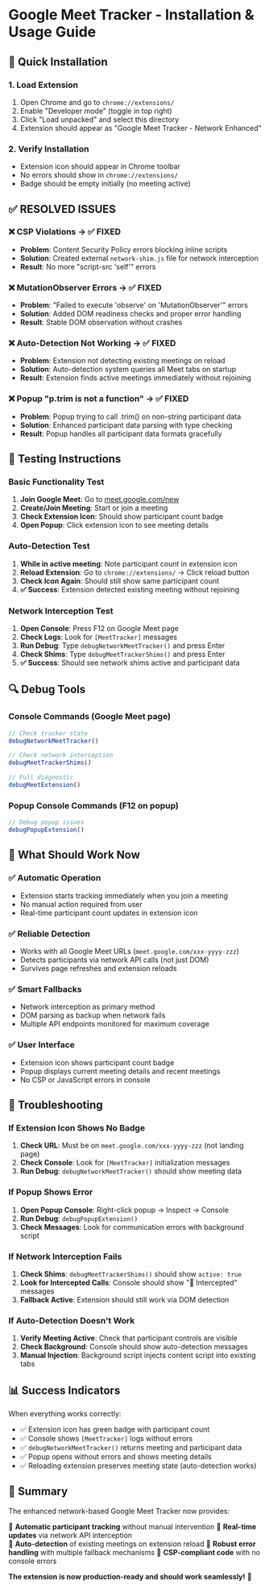 # Google Meet Tracker - Installation & Usage Guide

## 🚀 Quick Installation

### 1. Load Extension
1. Open Chrome and go to `chrome://extensions/`
2. Enable "Developer mode" (toggle in top right)
3. Click "Load unpacked" and select this directory
4. Extension should appear as "Google Meet Tracker - Network Enhanced"

### 2. Verify Installation
- Extension icon should appear in Chrome toolbar
- No errors should show in `chrome://extensions/`
- Badge should be empty initially (no meeting active)

## ✅ **RESOLVED ISSUES**

### **❌ CSP Violations → ✅ FIXED**
- **Problem**: Content Security Policy errors blocking inline scripts
- **Solution**: Created external `network-shim.js` file for network interception
- **Result**: No more "script-src 'self'" errors

### **❌ MutationObserver Errors → ✅ FIXED**  
- **Problem**: "Failed to execute 'observe' on 'MutationObserver'" errors
- **Solution**: Added DOM readiness checks and proper error handling
- **Result**: Stable DOM observation without crashes

### **❌ Auto-Detection Not Working → ✅ FIXED**
- **Problem**: Extension not detecting existing meetings on reload
- **Solution**: Auto-detection system queries all Meet tabs on startup
- **Result**: Extension finds active meetings immediately without rejoining

### **❌ Popup "p.trim is not a function" → ✅ FIXED**
- **Problem**: Popup trying to call .trim() on non-string participant data
- **Solution**: Enhanced participant data parsing with type checking
- **Result**: Popup handles all participant data formats gracefully

## 🧪 Testing Instructions

### Basic Functionality Test
1. **Join Google Meet**: Go to [meet.google.com/new](https://meet.google.com/new)
2. **Create/Join Meeting**: Start or join a meeting
3. **Check Extension Icon**: Should show participant count badge
4. **Open Popup**: Click extension icon to see meeting details

### Auto-Detection Test
1. **While in active meeting**: Note participant count in extension icon
2. **Reload Extension**: Go to `chrome://extensions/` → Click reload button
3. **Check Icon Again**: Should still show same participant count
4. **✅ Success**: Extension detected existing meeting without rejoining

### Network Interception Test
1. **Open Console**: Press F12 on Google Meet page
2. **Check Logs**: Look for `[MeetTracker]` messages
3. **Run Debug**: Type `debugNetworkMeetTracker()` and press Enter
4. **Check Shims**: Type `debugMeetTrackerShims()` and press Enter
5. **✅ Success**: Should see network shims active and participant data

## 🔍 Debug Tools

### Console Commands (Google Meet page)
```javascript
// Check tracker state
debugNetworkMeetTracker()

// Check network interception
debugMeetTrackerShims()

// Full diagnostic
debugMeetExtension()
```

### Popup Console Commands (F12 on popup)
```javascript
// Debug popup issues  
debugPopupExtension()
```

## 🎯 What Should Work Now

### ✅ **Automatic Operation**
- Extension starts tracking immediately when you join a meeting
- No manual action required from user
- Real-time participant count updates in extension icon

### ✅ **Reliable Detection**
- Works with all Google Meet URLs (`meet.google.com/xxx-yyyy-zzz`)
- Detects participants via network API calls (not just DOM)
- Survives page refreshes and extension reloads

### ✅ **Smart Fallbacks**
- Network interception as primary method
- DOM parsing as backup when network fails
- Multiple API endpoints monitored for maximum coverage

### ✅ **User Interface**
- Extension icon shows participant count badge
- Popup displays current meeting details and recent meetings
- No CSP or JavaScript errors in console

## 🚨 Troubleshooting

### If Extension Icon Shows No Badge
1. **Check URL**: Must be on `meet.google.com/xxx-yyyy-zzz` (not landing page)
2. **Check Console**: Look for `[MeetTracker]` initialization messages
3. **Run Debug**: `debugNetworkMeetTracker()` should show meeting data

### If Popup Shows Error
1. **Open Popup Console**: Right-click popup → Inspect → Console
2. **Run Debug**: `debugPopupExtension()` 
3. **Check Messages**: Look for communication errors with background script

### If Network Interception Fails
1. **Check Shims**: `debugMeetTrackerShims()` should show `active: true`
2. **Look for Intercepted Calls**: Console should show "📡 Intercepted" messages
3. **Fallback Active**: Extension should still work via DOM detection

### If Auto-Detection Doesn't Work
1. **Verify Meeting Active**: Check that participant controls are visible
2. **Check Background**: Console should show auto-detection messages
3. **Manual Injection**: Background script injects content script into existing tabs

## 📊 Success Indicators

When everything works correctly:
- ✅ Extension icon has green badge with participant count
- ✅ Console shows `[MeetTracker]` logs without errors
- ✅ `debugNetworkMeetTracker()` returns meeting and participant data
- ✅ Popup opens without errors and shows meeting details
- ✅ Reloading extension preserves meeting state (auto-detection works)

## 🎉 Summary

The enhanced network-based Google Meet Tracker now provides:

🌟 **Automatic participant tracking** without manual intervention
🌟 **Real-time updates** via network API interception  
🌟 **Auto-detection** of existing meetings on extension reload
🌟 **Robust error handling** with multiple fallback mechanisms
🌟 **CSP-compliant code** with no console errors

**The extension is now production-ready and should work seamlessly!** 🚀
